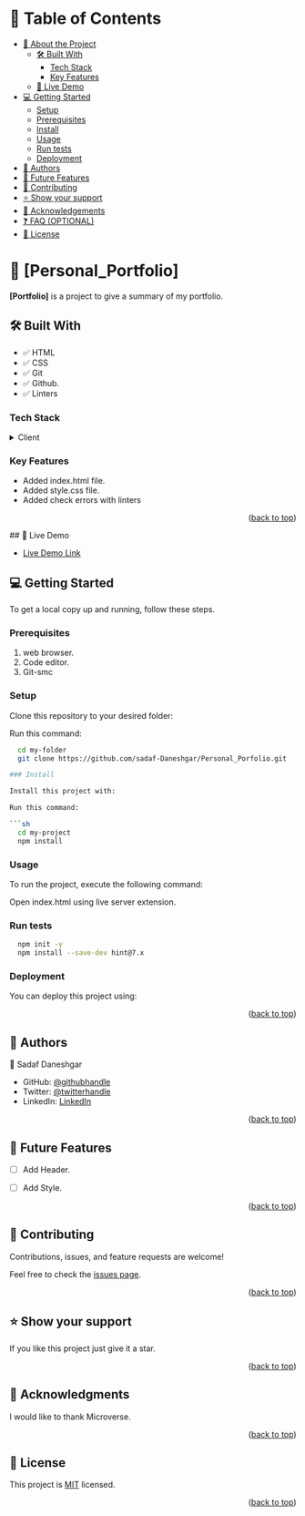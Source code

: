 # 📗 Table of Contents

- [📖 About the Project](#about-project)
  - [🛠 Built With](#built-with)
    - [Tech Stack](#tech-stack)
    - [Key Features](#key-features)
  - [🚀 Live Demo](#live-demo)
- [💻 Getting Started](#getting-started)
  - [Setup](#setup)
  - [Prerequisites](#prerequisites)
  - [Install](#install)
  - [Usage](#usage)
  - [Run tests](#run-tests)
  - [Deployment](#deployment)
- [👥 Authors](#authors)
- [🔭 Future Features](#future-features)
- [🤝 Contributing](#contributing)
- [⭐️ Show your support](#support)
- [🙏 Acknowledgements](#acknowledgements)
- [❓ FAQ (OPTIONAL)](#faq)
- [📝 License](#license)

<!-- PROJECT DESCRIPTION -->

# 📖 [Personal_Portfolio] <a name="about-project"></a>
   **[Portfolio]** is a project to give a summary of my portfolio.

## 🛠 Built With <a name="built-with"></a>

- ✅ HTML
- ✅ CSS
- ✅ Git
- ✅ Github.
- ✅ Linters

### Tech Stack <a name="tech-stack"></a>

<details>
  <summary>Client</summary>
  <ul>
    <li><a href="https://reactjs.org/">HTML</a></li>
    <li><a href="https://reactjs.org/">CSS</a></li>

  </ul>
</details>

### Key Features <a name="key-features"></a>

 - Added index.html file.
 - Added style.css file.
 - Added check errors with linters 

<p align="right">(<a href="#readme-top">back to top</a>)</p>
## 🚀 Live Demo <a name="live-demo"></a>

- [Live Demo Link](https://sadaf-daneshgar.github.io/Personal_Porfolio/)

## 💻 Getting Started <a name="getting-started"></a>


To get a local copy up and running, follow these steps.

### Prerequisites

1. web browser.
2. Code editor.
3. Git-smc 

### Setup

Clone this repository to your desired folder:

Run this command:

```sh
  cd my-folder
  git clone https://github.com/sadaf-Daneshgar/Personal_Porfolio.git

### Install

Install this project with:

Run this command:

```sh
  cd my-project
  npm install
```
### Usage

To run the project, execute the following command:

Open index.html using live server extension.

### Run tests
```sh
  npm init -y
  npm install --save-dev hint@7.x
```
### Deployment

You can deploy this project using:


<p align="right">(<a href="#readme-top">back to top</a>)</p>

## 👥 Authors <a name="authors"></a>

👤 Sadaf Daneshgar

- GitHub: [@githubhandle](https://github.com/sadaf-Daneshgar)
- Twitter: [@twitterhandle](https://twitter.com/SadafDaneshgar)
- LinkedIn: [LinkedIn](https://www.linkedin.com/in/sadaf-barekzai-00480a242)


<p align="right">(<a href="#readme-top">back to top</a>)</p>

<!-- FUTURE FEATURES -->

## 🔭 Future Features <a name="future-features"></a>


- [ ] Add Header.
- [ ] Add Style.


<p align="right">(<a href="#readme-top">back to top</a>)</p>

<!-- CONTRIBUTING -->

## 🤝 Contributing <a name="contributing"></a>

Contributions, issues, and feature requests are welcome!

Feel free to check the [issues page](../../issues/).

<p align="right">(<a href="#readme-top">back to top</a>)</p>

<!-- SUPPORT -->

## ⭐️ Show your support <a name="support"></a>


If you like this project just give it a star.

<p align="right">(<a href="#readme-top">back to top</a>)</p>

<!-- ACKNOWLEDGEMENTS -->

## 🙏 Acknowledgments <a name="acknowledgements"></a>

I would like to thank Microverse.

<p align="right">(<a href="#readme-top">back to top</a>)</p>

<!-- LICENSE -->

## 📝 License <a name="license"></a>

This project is [MIT](./MIT.md) licensed.


<p align="right">(<a href="#readme-top">back to top</a>)</p>


